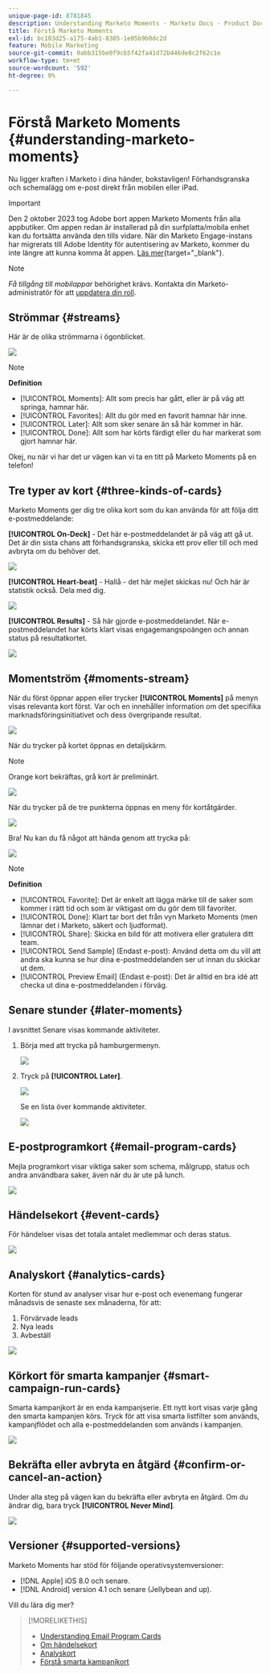 ```yaml
---
unique-page-id: 8781845
description: Understanding Marketo Moments - Marketo Docs - Product Documentation
title: Förstå Marketo Moments
exl-id: bc103d25-a175-4ab1-8305-1e05b9b0dc2d
feature: Mobile Marketing
source-git-commit: 0abb315be0f9cb5f42fa41d72b446de8c2f62c1e
workflow-type: tm+mt
source-wordcount: '592'
ht-degree: 0%

---
```


# Förstå Marketo Moments {#understanding-marketo-moments}

Nu ligger kraften i Marketo i dina händer, bokstavligen! Förhandsgranska och schemalägg om e-post direkt från mobilen eller iPad.

>[!IMPORTANT]
>
>Den 2 oktober 2023 tog Adobe bort appen Marketo Moments från alla appbutiker. Om appen redan är installerad på din surfplatta/mobila enhet kan du fortsätta använda den tills vidare. När din Marketo Engage-instans har migrerats till Adobe Identity för autentisering av Marketo, kommer du inte längre att kunna komma åt appen. [Läs mer](https://nation.marketo.com/t5/product-discussions/marketo-events-app-and-marketo-moments-app-end-of-life/m-p/340712/highlight/true#M193869){target="_blank"}.

>[!NOTE]
>
>_Få tillgång till mobilappar_ behörighet krävs. Kontakta din Marketo-administratör för att [uppdatera din roll](/help/marketo/product-docs/administration/users-and-roles/managing-user-roles-and-permissions.md).

## Strömmar {#streams}

Här är de olika strömmarna i ögonblicket.

![](assets/image2015-7-15-15-3a6-3a10.png)

>[!NOTE]
>
>**Definition**
>
>* [!UICONTROL Moments]: Allt som precis har gått, eller är på väg att springa, hamnar här.
>* [!UICONTROL Favorites]: Allt du gör med en favorit hamnar här inne.
>* [!UICONTROL Later]: Allt som sker senare än så här kommer in här.
>* [!UICONTROL Done]: Allt som har körts färdigt eller du har markerat som gjort hamnar här.

Okej, nu när vi har det ur vägen kan vi ta en titt på Marketo Moments på en telefon!

## Tre typer av kort {#three-kinds-of-cards}

Marketo Moments ger dig tre olika kort som du kan använda för att följa ditt e-postmeddelande:

**[!UICONTROL On-Deck]** - Det här e-postmeddelandet är på väg att gå ut. Det är din sista chans att förhandsgranska, skicka ett prov eller till och med avbryta om du behöver det.

![](assets/image2015-7-17-11-3a25-3a48.png)

**[!UICONTROL Heart-beat]** - Hallå - det här mejlet skickas nu! Och här är statistik också. Dela med dig.

![](assets/image2015-7-17-11-3a27-3a22.png)

**[!UICONTROL Results]** - Så här gjorde e-postmeddelandet. När e-postmeddelandet har körts klart visas engagemangspoängen och annan status på resultatkortet.

![](assets/image2015-7-17-11-3a43-3a28.png)

## Momentström {#moments-stream}

När du först öppnar appen eller trycker **[!UICONTROL Moments]** på menyn visas relevanta kort först. Var och en innehåller information om det specifika marknadsföringsinitiativet och dess övergripande resultat.

![](assets/image2015-7-15-10-3a46-3a19.png)

När du trycker på kortet öppnas en detaljskärm.

>[!NOTE]
>
>Orange kort bekräftas, grå kort är preliminärt.

![](assets/image2015-9-25-9-3a37-3a26.png)

När du trycker på de tre punkterna öppnas en meny för kortåtgärder.

![](assets/image2015-7-15-10-3a47-3a34.png)

Bra! Nu kan du få något att hända genom att trycka på:

![](assets/image2015-7-15-10-3a49-3a20.png)

>[!NOTE]
>
>**Definition**
>
>* [!UICONTROL Favorite]: Det är enkelt att lägga märke till de saker som kommer i rätt tid och som är viktigast om du gör dem till favoriter.
>* [!UICONTROL Done]: Klart tar bort det från vyn Marketo Moments (men lämnar det i Marketo, säkert och ljudformat).
>* [!UICONTROL Share]: Skicka en bild för att motivera eller gratulera ditt team.
>* [!UICONTROL Send Sample] (Endast e-post): Använd detta om du vill att andra ska kunna se hur dina e-postmeddelanden ser ut innan du skickar ut dem.
>* [!UICONTROL Preview Email] (Endast e-post): Det är alltid en bra idé att checka ut dina e-postmeddelanden i förväg.

## Senare stunder {#later-moments}

I avsnittet Senare visas kommande aktiviteter.

1. Börja med att trycka på hamburgermenyn.

   ![](assets/image2015-7-15-10-3a52-3a5.png)

1. Tryck på **[!UICONTROL Later]**.

   ![](assets/image2015-7-15-10-3a54-3a47.png)

   Se en lista över kommande aktiviteter.

   ![](assets/image2015-6-29-15-3a24-3a3.png)

## E-postprogramkort {#email-program-cards}

Mejla programkort visar viktiga saker som schema, målgrupp, status och andra användbara saker, även när du är ute på lunch.

![](assets/image2015-6-29-15-3a31-3a57.png)

## Händelsekort {#event-cards}

För händelser visas det totala antalet medlemmar och deras status.

![](assets/image2015-6-29-15-3a39-3a12.png)

## Analyskort {#analytics-cards}

Korten för stund av analyser visar hur e-post och evenemang fungerar månadsvis de senaste sex månaderna, för att:

1. Förvärvade leads
1. Nya leads
1. Avbeställ

![](assets/image2015-7-6-13-3a26-3a33.png)

## Körkort för smarta kampanjer {#smart-campaign-run-cards}

Smarta kampanjkort är en enda kampanjserie. Ett nytt kort visas varje gång den smarta kampanjen körs. Tryck för att visa smarta listfilter som används, kampanjflödet och alla e-postmeddelanden som används i kampanjen.

![](assets/image2015-9-23-11-3a0-3a54.png)

## Bekräfta eller avbryta en åtgärd {#confirm-or-cancel-an-action}

Under alla steg på vägen kan du bekräfta eller avbryta en åtgärd. Om du ändrar dig, bara tryck **[!UICONTROL Never Mind]**.

![](assets/image2015-7-14-17-3a11-3a29.png)

## Versioner {#supported-versions}

Marketo Moments har stöd för följande operativsystemversioner:

* [!DNL Apple] iOS 8.0 och senare.
* [!DNL Android] version 4.1 och senare (Jellybean and up).

Vill du lära dig mer?

>[!MORELIKETHIS]
>
>* [Understanding Email Program Cards](/help/marketo/product-docs/core-marketo-concepts/mobile-apps/marketo-moments/understanding-moments/understanding-email-program-cards.md)
>* [Om händelsekort](/help/marketo/product-docs/core-marketo-concepts/mobile-apps/marketo-moments/understanding-moments/understanding-event-cards.md)
>* [Analyskort](/help/marketo/product-docs/core-marketo-concepts/mobile-apps/marketo-moments/understanding-moments/understanding-analytics-cards.md)
>* [Förstå smarta kampanjkort](/help/marketo/product-docs/core-marketo-concepts/mobile-apps/marketo-moments/understanding-moments/understanding-smart-campaign-cards.md)
